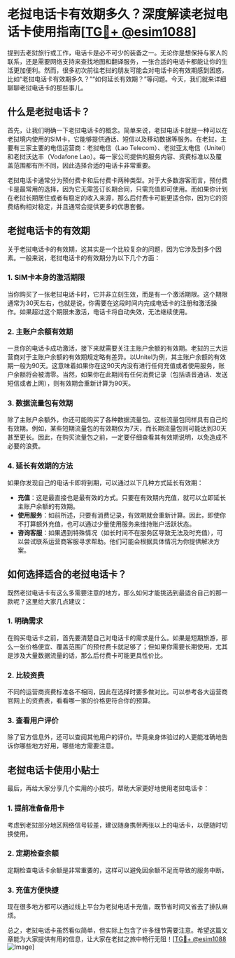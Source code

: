 # 老挝电话卡有效期多久？深度解读老挝电话卡使用指南[[TG💪+ @esim1088](https://t.me/s/esim1088)]

提到去老挝旅行或工作，电话卡是必不可少的装备之一。无论你是想保持与家人的联系，还是需要网络支持来查找地图和翻译服务，一张合适的电话卡都能让你的生活更加便利。然而，很多初次前往老挝的朋友可能会对电话卡的有效期感到困惑，比如“老挝电话卡有效期多久？”“如何延长有效期？”等问题。今天，我们就来详细聊聊老挝电话卡的那些事儿。

## 什么是老挝电话卡？

首先，让我们明确一下老挝电话卡的概念。简单来说，老挝电话卡就是一种可以在老挝境内使用的SIM卡，它能够提供通话、短信以及移动数据等服务。在老挝，主要有三家主要的电信运营商：老挝电信（Lao Telecom）、老挝亚太电信（Unitel）和老挝沃达丰（Vodafone Lao）。每一家公司提供的服务内容、资费标准以及覆盖范围都有所不同，因此选择合适的电话卡非常重要。

老挝电话卡通常分为预付费卡和后付费卡两种类型。对于大多数游客而言，预付费卡是最常用的选择，因为它无需签订长期合同，只需充值即可使用。而如果你计划在老挝长期居住或者有稳定的收入来源，那么后付费卡可能更适合你，因为它的资费结构相对稳定，并且通常会提供更多的优惠套餐。

## 老挝电话卡的有效期

关于老挝电话卡的有效期，这其实是一个比较复杂的问题，因为它涉及到多个因素。一般来说，老挝电话卡的有效期分为以下几个方面：

### 1. SIM卡本身的激活期限
当你购买了一张老挝电话卡时，它并非立刻生效，而是有一个激活期限。这个期限通常为30天左右，也就是说，你需要在这段时间内完成电话卡的注册和激活操作。如果超过这个期限未激活，电话卡将自动失效，无法继续使用。

### 2. 主账户余额有效期
一旦你的电话卡成功激活，接下来就需要关注主账户余额的有效期。老挝的三大运营商对于主账户余额的有效期规定略有差异。以Unitel为例，其主账户余额的有效期一般为90天。这意味着如果你在这90天内没有进行任何充值或者使用服务，账户余额将会被清零。当然，如果你在此期间有任何消费记录（包括语音通话、发送短信或者上网），则有效期会重新计算为90天。

### 3. 数据流量包有效期
除了主账户余额外，你还可能购买了各种数据流量包。这些流量包同样具有自己的有效期。例如，某些短期流量包的有效期仅为7天，而长期流量包则可能达到30天甚至更长。因此，在购买流量包之前，一定要仔细查看其有效期说明，以免造成不必要的浪费。

### 4. 延长有效期的方法
如果你发现自己的电话卡即将到期，可以通过以下几种方式延长有效期：
- **充值**：这是最直接也是最有效的方式。只要在有效期内充值，就可以立即延长主账户余额的有效期。
- **使用服务**：如前所述，只要有消费记录，有效期就会重新计算。因此，即使你不打算额外充值，也可以通过少量使用服务来维持账户活跃状态。
- **咨询客服**：如果遇到特殊情况（如长时间不在服务区导致无法及时充值），可以尝试联系运营商客服寻求帮助。他们可能会根据具体情况为你提供解决方案。

## 如何选择适合的老挝电话卡？

既然老挝电话卡有这么多需要注意的地方，那么如何才能挑选到最适合自己的那一款呢？这里给大家几点建议：

### 1. 明确需求
在购买电话卡之前，首先要清楚自己对电话卡的需求是什么。如果是短期旅游，那么一张价格便宜、覆盖范围广的预付费卡就足够了；但如果你需要长期使用，尤其是涉及大量数据流量的话，那么后付费卡可能更具性价比。

### 2. 比较资费
不同的运营商资费标准各不相同，因此在选择时要多做对比。可以参考各大运营商官网上的资费表，看看哪一家的价格更符合你的预算。

### 3. 查看用户评价
除了官方信息外，还可以查阅其他用户的评价。毕竟亲身体验过的人更能准确地告诉你哪些地方好用，哪些地方需要注意。

## 老挝电话卡使用小贴士

最后，再给大家分享几个实用的小技巧，帮助大家更好地使用老挝电话卡：

### 1. 提前准备备用卡
考虑到老挝部分地区网络信号较差，建议随身携带两张以上的电话卡，以便随时切换使用。

### 2. 定期检查余额
定期检查电话卡余额是非常重要的，这样可以避免因余额不足而导致的服务中断。

### 3. 充值方便快捷
现在很多地方都可以通过线上平台为老挝电话卡充值，既节省时间又省去了排队麻烦。

总之，老挝电话卡虽然看似简单，但实际上包含了许多细节需要注意。希望这篇文章能为大家提供有用的信息，让大家在老挝之旅中畅行无阻！[[TG💪+ @esim1088](https://t.me/s/esim1088) ![Image](https://i.postimg.cc/4NQfJmqS/Snipaste-2025-05-13-00-14-12.png)]